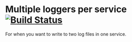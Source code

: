 # Multiple loggers per service [![Build Status](https://travis-ci.org/lassodatasystems/LassoMultilogBundle.png?branch=master)](https://travis-ci.org/lassodatasystems/LassoMultilogBundle)

For when you want to write to two log files in one service.
